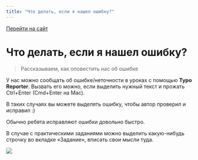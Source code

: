 ```yaml
---
title: "Что делать, если я нашел ошибку?"
---
```


[Перейти на сайт](https://ru.hexlet.io)

# Что делать, если я нашел ошибку?

> Рассказываем, как оповестить нас об ошибке

У нас можно сообщать об ошибке/неточности в уроках с помощью **Typo Reporter**. Вызвать его можно, если выделить нужный текст и прожать Ctrl+Enter (Cmd+Enter на Mac).

В таких случаях вы можете выделять ошибку, чтобы автор проверил и исправил :)

Обычно ребята исправляют ошибки довольно быстро.

В случае с практическими заданиями можно выделить какую-нибудь строчку во вкладке «Задание», вписать свои мысли туда.

![](/img/docs/img-048.png)
